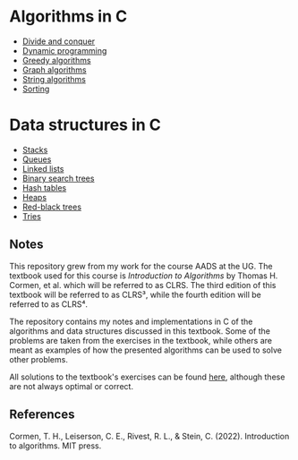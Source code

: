 # Algorithms in C

* [Divide and conquer](https://github.com/pl3onasm/Algorithms/tree/main/algorithms/divide-and-conquer)
* [Dynamic programming](https://github.com/pl3onasm/Algorithms/tree/main/algorithms/dynamic-programming)
* [Greedy algorithms](https://github.com/pl3onasm/AADS/tree/main/algorithms/greedy)
* [Graph algorithms](https://github.com/pl3onasm/AADS/tree/main/algorithms/graphs)
* [String algorithms](https://github.com/pl3onasm/AADS/tree/main/algorithms/string-algorithms)
* [Sorting](https://github.com/pl3onasm/Algorithms-and-data-structures/tree/main/algorithms/sorting)

# Data structures in C

* [Stacks]()
* [Queues]()
* [Linked lists]()
* [Binary search trees]()
* [Hash tables]()
* [Heaps]()
* [Red-black trees]()
* [Tries]()

## Notes

This repository grew from my work for the course AADS at the UG. The textbook used for this course is *Introduction to Algorithms* by Thomas H. Cormen, et al. which will be referred to as CLRS. The third edition of this textbook will be referred to as CLRS³, while the fourth edition will be referred to as CLRS⁴.

The repository contains my notes and implementations in C of the algorithms and data structures discussed in this textbook. Some of the problems are taken from the exercises in the textbook, while others are meant as examples of how the presented algorithms can be used to solve other problems.  

All solutions to the textbook's exercises can be found [here](https://walkccc.me/CLRS/), although these are not always optimal or correct.  

## References

Cormen, T. H., Leiserson, C. E., Rivest, R. L., & Stein, C. (2022). Introduction to algorithms. MIT press.  
